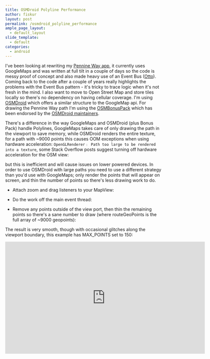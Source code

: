 ```yaml
---
title: OSMDroid Polyline Performance
author: fiskur
layout: post
permalink: /osmdroid_polyline_performance
ample_page_layout:
  - default_layout
slide_template:
  - default
categories:
  - android
---
```

I've been looking at rewriting my [Pennine Way app](https://play.google.com/store/apps/details?id=eu.fiskur.penninewaydistancecalculator), it currently uses GoogleMaps and was written at full tilt in a couple of days so the code is messy proof of concept and also made heavy use of an Event Bus ([Otto](https://github.com/square/otto)). Coming back to the code after a couple of years really highlights the problems with the Event Bus pattern - it's tricky to trace logic when it's not fresh in the mind. I also want to move to Open Street Map and store tiles locally so there's no dependency on having cellular coverage. I'm using [OSMDroid](https://github.com/osmdroid/osmdroid) which offers a similar structure to the GoogleMap api. For drawing the Pennine Way path I'm using the [OSMBonusPack](https://github.com/MKergall/osmbonuspack) which has been endorsed by the [OSMDroid maintainers](https://github.com/osmdroid/osmdroid/issues/40).

There's a difference in the way GoogleMaps and OSMDroid (plus Bonus Pack) handle Polylines, GoogleMaps takes care of only drawing the path in the viewport to save memory, while OSMDroid renders the entire texture, for a path with ~9000 points this causes OOM exceptions when using hardware acceleration: ```OpenGLRenderer﹕ Path too large to be rendered into a texture```, some Stack Overflow posts suggest turning off hardware acceleration for the OSM view:

<script src="https://gist.github.com/fiskurgit/59e0ba268a4625a6c403.js"></script>

but this is inefficient and will cause issues on lower powered devices. In order to use OSMDroid with large paths you need to use a different strategy than you'd use with GoogleMaps; only render the points that will appear on screen, and thin the number of points so there's less drawing work to do.

* Attach zoom and drag listeners to your MapView:

<script src="https://gist.github.com/fiskurgit/714989c9c439fb72415c.js"></script>

* Do the work off the main event thread:

<script src="https://gist.github.com/fiskurgit/0b9314cb533875efc14d.js"></script>

* Remove any points outside of the view port, then thin the remaining points so there's a sane number to draw (where routeGeoPoints is the full array of ~9000 geopoints):

<script src="https://gist.github.com/fiskurgit/42fadafaac089dfaf7bd.js"></script>

The result is very smooth, though with occasional glitches along the viewport boundary, this example has MAX_POINTS set to 150:

<iframe width="640" height="360" src="https://www.youtube.com/embed/hWcA5LL27Ms?rel=0&amp;controls=0&amp;showinfo=0" frameborder="0" allowfullscreen></iframe>
